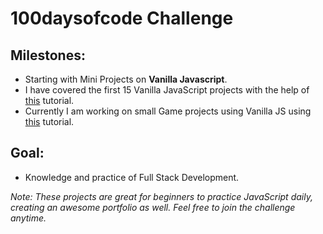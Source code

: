 # 100daysofcode Challenge

## Milestones:
* Starting with Mini Projects on **Vanilla Javascript**.
* I have covered the first 15 Vanilla JavaScript projects with the help of [this](https://www.youtube.com/watch?v=3PHXvlpOkf4&feature=youtu.be) tutorial.
* Currently I am working on small Game projects using Vanilla JS using [this](https://www.youtube.com/watch?v=lhNdUVh3qCc&t) tutorial.

## Goal: 
* Knowledge and practice of Full Stack Development.

*Note: These projects are great for beginners to practice JavaScript daily, creating an awesome portfolio as well. Feel free to join the challenge anytime.*
